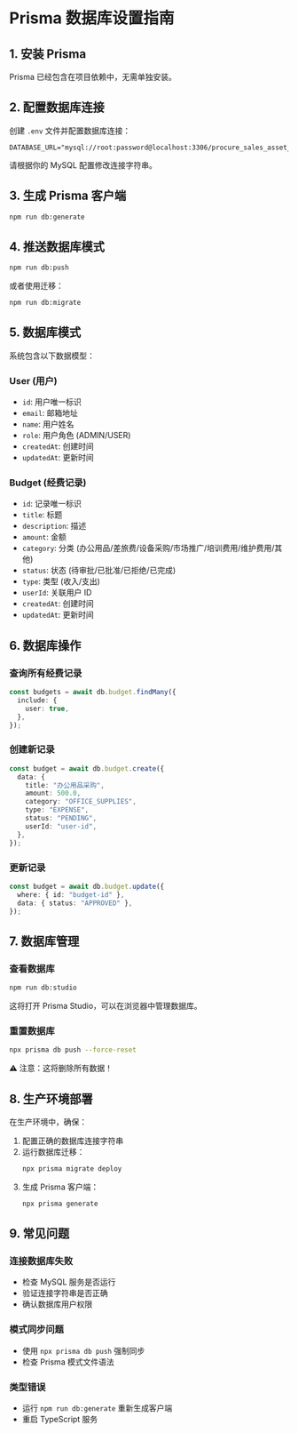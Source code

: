 # Prisma 数据库设置指南

## 1. 安装 Prisma

Prisma 已经包含在项目依赖中，无需单独安装。

## 2. 配置数据库连接

创建 `.env` 文件并配置数据库连接：

```env
DATABASE_URL="mysql://root:password@localhost:3306/procure_sales_asset_manager"
```

请根据你的 MySQL 配置修改连接字符串。

## 3. 生成 Prisma 客户端

```bash
npm run db:generate
```

## 4. 推送数据库模式

```bash
npm run db:push
```

或者使用迁移：

```bash
npm run db:migrate
```

## 5. 数据库模式

系统包含以下数据模型：

### User (用户)

- `id`: 用户唯一标识
- `email`: 邮箱地址
- `name`: 用户姓名
- `role`: 用户角色 (ADMIN/USER)
- `createdAt`: 创建时间
- `updatedAt`: 更新时间

### Budget (经费记录)

- `id`: 记录唯一标识
- `title`: 标题
- `description`: 描述
- `amount`: 金额
- `category`: 分类 (办公用品/差旅费/设备采购/市场推广/培训费用/维护费用/其他)
- `status`: 状态 (待审批/已批准/已拒绝/已完成)
- `type`: 类型 (收入/支出)
- `userId`: 关联用户 ID
- `createdAt`: 创建时间
- `updatedAt`: 更新时间

## 6. 数据库操作

### 查询所有经费记录

```typescript
const budgets = await db.budget.findMany({
  include: {
    user: true,
  },
});
```

### 创建新记录

```typescript
const budget = await db.budget.create({
  data: {
    title: "办公用品采购",
    amount: 500.0,
    category: "OFFICE_SUPPLIES",
    type: "EXPENSE",
    status: "PENDING",
    userId: "user-id",
  },
});
```

### 更新记录

```typescript
const budget = await db.budget.update({
  where: { id: "budget-id" },
  data: { status: "APPROVED" },
});
```

## 7. 数据库管理

### 查看数据库

```bash
npm run db:studio
```

这将打开 Prisma Studio，可以在浏览器中管理数据库。

### 重置数据库

```bash
npx prisma db push --force-reset
```

⚠️ 注意：这将删除所有数据！

## 8. 生产环境部署

在生产环境中，确保：

1. 配置正确的数据库连接字符串
2. 运行数据库迁移：
   ```bash
   npx prisma migrate deploy
   ```
3. 生成 Prisma 客户端：
   ```bash
   npx prisma generate
   ```

## 9. 常见问题

### 连接数据库失败

- 检查 MySQL 服务是否运行
- 验证连接字符串是否正确
- 确认数据库用户权限

### 模式同步问题

- 使用 `npx prisma db push` 强制同步
- 检查 Prisma 模式文件语法

### 类型错误

- 运行 `npm run db:generate` 重新生成客户端
- 重启 TypeScript 服务
